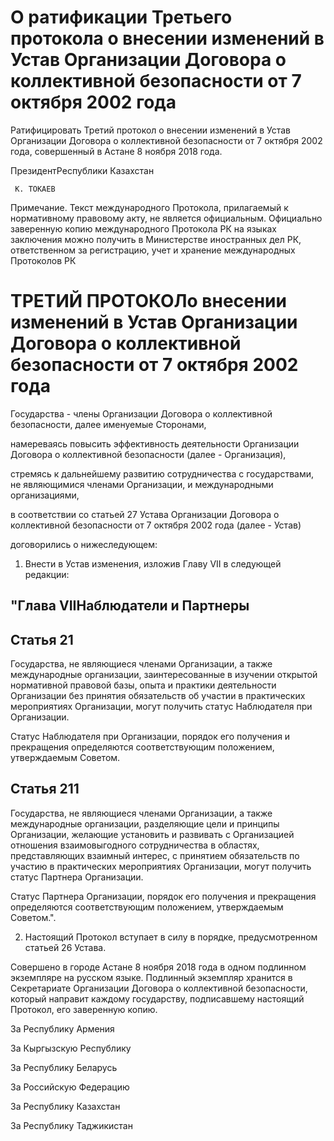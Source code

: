 # О ратификации Третьего протокола о внесении изменений в Устав Организации Договора о коллективной безопасности от 7 октября 2002 года

Ратифицировать Третий протокол о внесении изменений в Устав Организации Договора о коллективной безопасности от 7 октября 2002 года, совершенный в Астане 8 ноября 2018 года.

ПрезидентРеспублики Казахстан

     К. ТОКАЕВ

Примечание. Текст международного Протокола, прилагаемый к нормативному правовому акту, не является официальным. Официально заверенную копию международного Протокола РК на языках заключения можно получить в Министерстве иностранных дел РК, ответственном за регистрацию, учет и хранение международных Протоколов РК

# ТРЕТИЙ ПРОТОКОЛо внесении изменений в Устав Организации Договора о коллективной безопасности от 7 октября 2002 года

Государства - члены Организации Договора о коллективной безопасности, далее именуемые Сторонами,

намереваясь повысить эффективность деятельности Организации Договора о коллективной безопасности (далее - Организация),

стремясь к дальнейшему развитию сотрудничества с государствами, не являющимися членами Организации, и международными организациями,

в соответствии со статьей 27 Устава Организации Договора о коллективной безопасности от 7 октября 2002 года (далее - Устав)

договорились о нижеследующем:

1. Внести в Устав изменения, изложив Главу VII в следующей редакции:

## "Глава VIIНаблюдатели и Партнеры

## Статья 21

Государства, не являющиеся членами Организации, а также международные организации, заинтересованные в изучении открытой нормативной правовой базы, опыта и практики деятельности Организации без принятия обязательств об участии в практических мероприятиях Организации, могут получить статус Наблюдателя при Организации.

Статус Наблюдателя при Организации, порядок его получения и прекращения определяются соответствующим положением, утверждаемым Советом.

## Статья 211

Государства, не являющиеся членами Организации, а также международные организации, разделяющие цели и принципы Организации, желающие установить и развивать с Организацией отношения взаимовыгодного сотрудничества в областях, представляющих взаимный интерес, с принятием обязательств по участию в практических мероприятиях Организации, могут получить статус Партнера Организации.

Статус Партнера Организации, порядок его получения и прекращения определяются соответствующим положением, утверждаемым Советом.".

2. Настоящий Протокол вступает в силу в порядке, предусмотренном статьей 26 Устава.

Совершено в городе Астане 8 ноября 2018 года в одном подлинном экземпляре на русском языке. Подлинный экземпляр хранится в Секретариате Организации Договора о коллективной безопасности, который направит каждому государству, подписавшему настоящий Протокол, его заверенную копию.

За Республику Армения

За Кыргызскую Республику

За Республику Беларусь

За Российскую Федерацию

За Республику Казахстан

За Республику Таджикистан

